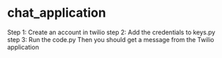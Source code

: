 # chat_application

Step 1: Create an account in twilio
step 2: Add the credentials to keys.py
step 3: Run the code.py
Then you should get a message from the Twilio application
